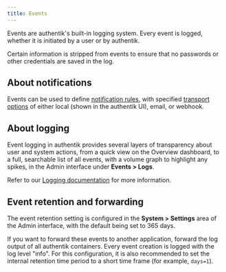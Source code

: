 ```yaml
---
title: Events
---
```


Events are authentik's built-in logging system. Every event is logged, whether it is initiated by a user or by authentik.

Certain information is stripped from events to ensure that no passwords or other credentials are saved in the log.

## About notifications

Events can be used to define [notification rules](notifications.md), with specified [transport options](transports.md) of either local (shown in the authentik UI), email, or webhook.

## About logging

Event logging in authentik provides several layers of transparency about user and system actions, from a quick view on the Overview dashboard, to a full, searchable list of all events, with a volume graph to highlight any spikes, in the Admin interface under **Events > Logs**.

Refer to our [Logging documentation](./logging-events.md) for more information.

## Event retention and forwarding

The event retention setting is configured in the **System > Settings** area of the Admin interface, with the default being set to 365 days.

If you want to forward these events to another application, forward the log output of all authentik containers. Every event creation is logged with the log level "info". For this configuration, it is also recommended to set the internal retention time period to a short time frame (for example, `days=1`).
